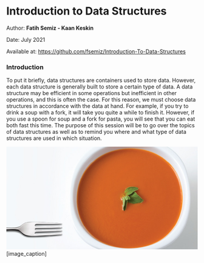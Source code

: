 # Introduction to Data Structures

Author: **Fatih Semiz - Kaan Keskin**

Date: July 2021

Available at: https://github.com/fsemiz/Introduction-To-Data-Structures

### Introduction

To put it briefly, data structures are containers used to store data. However, each data structure is generally built to store a certain type of data. A data structure may be efficient in some operations but inefficient in other operations, and this is often the case. For this reason, we must choose data structures in accordance with the data at hand. For example, if you try to drink a soup with a fork, it will take you quite a while to finish it. However, if you use a spoon for soup and a fork for pasta, you will see that you can eat both fast this time. The purpose of this session will be to go over the topics of data structures as well as to remind you where and what type of data structures are used in which situation.

![](./images/SoupWithFork.jpg) [image_caption]
